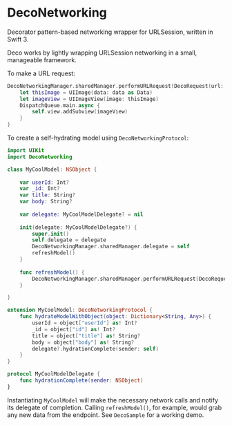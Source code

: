# DecoNetworking
Decorator pattern-based networking wrapper for URLSession, written in Swift 3.

Deco works by lightly wrapping URLSession networking in a small, manageable framework.

To make a URL request:
```swift
DecoNetworkingManager.sharedManager.performURLRequest(DecoRequest(url: NSURL(string: "https://exoticcars.enterprise.com/etc/designs/exotics/clientlibs/dist/img/homepage/Homepage-Hero-Car.png") as! URL)) { data in
    let thisImage = UIImage(data: data as Data)
    let imageView = UIImageView(image: thisImage)
    DispatchQueue.main.async {
        self.view.addSubview(imageView)
    }
}
```

To create a self-hydrating model using `DecoNetworkingProtocol`:
```swift
import UIKit
import DecoNetworking

class MyCoolModel: NSObject {
    
    var userId: Int?
    var _id: Int?
    var title: String?
    var body: String?
    
    var delegate: MyCoolModelDelegate? = nil
    
    init(delegate: MyCoolModelDelegate?) {
        super.init()
        self.delegate = delegate
        DecoNetworkingManager.sharedManager.delegate = self
        refreshModel()
    }
    
    func refreshModel() {
        DecoNetworkingManager.sharedManager.performURLRequest(DecoRequest(url: URL(string: "https://jsonplaceholder.typicode.com/posts/1")!))
    }

}

extension MyCoolModel: DecoNetworkingProtocol {
    func hydrateModelWithObject(object: Dictionary<String, Any>) {
        userId = object["userId"] as! Int?
        _id = object["id"] as! Int?
        title = object["title"] as! String?
        body = object["body"] as! String?
        delegate?.hydrationComplete(sender: self)
    }
}

protocol MyCoolModelDelegate {
    func hydrationComplete(sender: NSObject)
}
```
Instantiating `MyCoolModel` will make the necessary network calls and notify its delegate of completion. Calling `refreshModel()`, for example, would grab any new data from the endpoint.
See `DecoSample` for a working demo.
